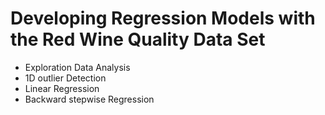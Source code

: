 # Developing Regression Models with the Red Wine Quality Data Set
- Exploration Data Analysis
- 1D outlier Detection
- Linear Regression
- Backward stepwise Regression

